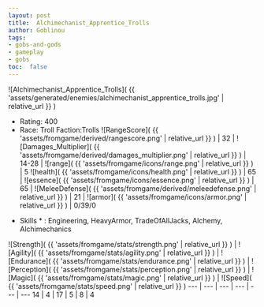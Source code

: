 ```yaml
---
layout: post
title:  Alchimechanist_Apprentice_Trolls
author: Goblinou
tags:
- gobs-and-gods
- gameplay
- gobs
toc:  false
---
```


![Alchimechanist_Apprentice_Trolls]( {{ 'assets/generated/enemies/alchimechanist_apprentice_trolls.jpg' | relative_url }} )
- Rating: 400
- Race: Troll  Faction:Trolls
![RangeScore]( {{ 'assets/fromgame/derived/rangescore.png' | relative_url }} ) | 32 | ![Damages_Multiplier]( {{ 'assets/fromgame/derived/damages_multiplier.png' | relative_url }} ) | 14-28 | ![range]( {{ 'assets/fromgame/icons/range.png' | relative_url }} ) | 5
![health]( {{ 'assets/fromgame/icons/health.png' | relative_url }} ) | 65 | ![essence]( {{ 'assets/fromgame/icons/essence.png' | relative_url }} ) | 65 | ![MeleeDefense]( {{ 'assets/fromgame/derived/meleedefense.png' | relative_url }} ) | 21 | ![armor]( {{ 'assets/fromgame/icons/armor.png' | relative_url }} ) | 0/39/0
* Skills * : Engineering, HeavyArmor, TradeOfAllJacks, Alchemy, Alchimechanics

![Strength]( {{ 'assets/fromgame/stats/strength.png' | relative_url }} ) | ![Agility]( {{ 'assets/fromgame/stats/agility.png' | relative_url }} ) | ![Endurance]( {{ 'assets/fromgame/stats/endurance.png' | relative_url }} ) | ![Perception]( {{ 'assets/fromgame/stats/perception.png' | relative_url }} ) | ![Magic]( {{ 'assets/fromgame/stats/magic.png' | relative_url }} ) | ![Speed]( {{ 'assets/fromgame/stats/speed.png' | relative_url }} )
--- | --- | --- | --- | --- | ---
14 | 4 | 17 | 5 | 8 | 4
